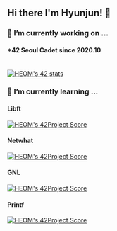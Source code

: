 ## Hi there I'm Hyunjun! 👋

<!--
**Eomhyunjun/Eomhyunjun** is a ✨ _special_ ✨ repository because its `README.md` (this file) appears on your GitHub profile.

Here are some ideas to get you started:

- 🔭 I’m currently working on ...
- 🌱 I’m currently learning ...
- 👯 I’m looking to collaborate on ...
- 🤔 I’m looking for help with ...
- 💬 Ask me about ...
- 📫 How to reach me: ...
- 😄 Pronouns: ...
- ⚡ Fun fact: ...
-->
### 🔭 I’m currently working on ...
#### *42 Seoul Cadet since 2020.10</br></br>
 [![HEOM's 42 stats](https://badge42.herokuapp.com/api/stats/heom)](https://github.com/JaeSeoKim/badge42)

### 🌱 I’m currently learning ...</br>
#### Libft
[![HEOM's 42Project Score](https://badge42.herokuapp.com/api/project/heom/Libft)](https://github.com/JaeSeoKim/badge42)</br>
#### Netwhat
[![HEOM's 42Project Score](https://badge42.herokuapp.com/api/project/heom/netwhat)](https://github.com/JaeSeoKim/badge42)</br>
#### GNL
[![HEOM's 42Project Score](https://badge42.herokuapp.com/api/project/heom/get_next_line)](https://github.com/JaeSeoKim/badge42)
#### Printf
[![HEOM's 42Project Score](https://badge42.herokuapp.com/api/project/heom/ft_printf)](https://github.com/JaeSeoKim/badge42)

